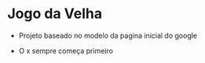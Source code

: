 # Jogo da Velha

- Projeto baseado no modelo da pagina inicial do google

- O x sempre começa primeiro

